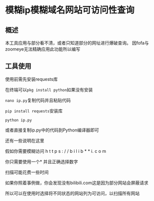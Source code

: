 # 模糊ip模糊域名网站可访问性查询
## 概述
本工具应用与部分看不清，或者只知道部分的网址进行爆破查询。
因fofa与zoomeye无法精确应用此功能所以编写

## 工具使用

使用前需先安装requests库

在终端可以```pkg install python```如果没有安装

```nano ip.py```复制代码并且粘贴代码

```pip install requests```安装库

```python ip.py```

或者直接复制ip.py中的代码到Python编译器即可

还有一些说明在这里 
 
假如你需要模糊访问 h t t p s : / / b i l i b * * i. c o m

你只需要使用一个* 并且正确选择数字

扫描可能花费一些时间

如果你照着事例做，你会发现没有bilibili.com这是因为部分网站会屏蔽请求

所以可以在使用时选择将不同状态的网站列为可访问，以扫描所有网站

